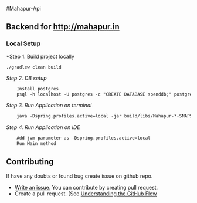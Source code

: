 #Mahapur-Api

## Backend for http://mahapur.in <br/>

### <a name="howto"></a>Local Setup

*Step 1. Build project locally

```./gradlew clean build```

*Step 2. DB setup*

```xml 
    Install postgres
    psql -h localhost -U postgres -c "CREATE DATABASE spenddb;" postgres
```

*Step 3. Run Application on terminal*
```xml
    java -Dspring.profiles.active=local -jar build/libs/Mahapur-*-SNAPSHOT.jar
```

*Step 4. Run Application on IDE*
```xml
    Add jvm parameter as -Dspring.profiles.active=local
    Run Main method
```

## Contributing

If have any doubts or found bug create issue on github repo.
* [Write an issue.](https://github.com/mahapur/mahapur-api/issues/new)
You can contribute by creating pull request.
* Create a pull request. (See [Understanding the GitHub Flow](https://guides.github.com/introduction/flow/index.html)
